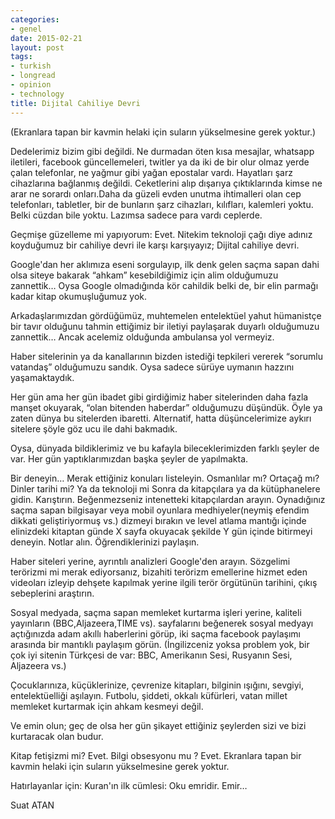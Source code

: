 ```yaml
---
categories:
- genel
date: 2015-02-21
layout: post
tags:
- turkish
- longread
- opinion
- technology
title: Dijital Cahiliye Devri
---
```


(Ekranlara tapan bir kavmin helaki için suların yükselmesine gerek yoktur.)

Dedelerimiz bizim gibi değildi. Ne durmadan öten kısa mesajlar, whatsapp iletileri, facebook güncellemeleri, twitler ya da iki de bir olur olmaz yerde çalan telefonlar, ne yağmur gibi yağan epostalar vardı. Hayatları şarz cihazlarına bağlanmış değildi. Ceketlerini alıp dışarıya çıktıklarında kimse ne arar ne sorardı onları.Daha da güzeli evden unutma ihtimalleri olan cep telefonları, tabletler, bir de bunların şarz cihazları, kılıfları, kalemleri yoktu. Belki cüzdan bile yoktu. Lazımsa sadece para vardı ceplerde.

Geçmişe güzelleme mi yapıyorum: Evet. Nitekim teknoloji çağı diye adınız koyduğumuz bir cahiliye devri ile karşı karşıyayız; Dijital cahiliye devri.

Google'dan her aklımıza eseni sorgulayıp, ilk denk gelen saçma sapan dahi olsa siteye bakarak “ahkam” kesebildiğimiz için alim olduğumuzu zannettik… Oysa Google olmadığında kör cahildik belki de, bir elin parmağı kadar kitap okumuşluğumuz yok.

Arkadaşlarımızdan gördüğümüz, muhtemelen entelektüel yahut hümanistçe bir tavır olduğunu tahmin ettiğimiz bir iletiyi paylaşarak duyarlı olduğumuzu zannettik… Ancak acelemiz olduğunda ambulansa yol vermeyiz.

Haber sitelerinin ya da kanallarının bizden istediği tepkileri vererek “sorumlu vatandaş” olduğumuzu sandık. Oysa sadece sürüye uymanın hazzını yaşamaktaydık.

Her gün ama her gün ibadet gibi girdiğimiz haber sitelerinden daha fazla manşet okuyarak, “olan bitenden haberdar” olduğumuzu düşündük. Öyle ya zaten dünya bu sitelerden ibaretti. Alternatif, hatta düşüncelerimize aykırı sitelere şöyle göz ucu ile dahi bakmadık.

Oysa, dünyada bildiklerimiz ve bu kafayla bileceklerimizden farklı şeyler de var. Her gün yaptıklarımızdan başka şeyler de yapılmakta.

Bir deneyin… Merak ettiğiniz konuları listeleyin. Osmanlılar mı? Ortaçağ mı? Dinler tarihi mi? Ya da teknoloji mi Sonra da kitapçılara ya da kütüphanelere gidin. Karıştırın. Beğenmezseniz intenetteki kitapçılardan arayın. Oynadığınız saçma sapan bilgisayar veya mobil oyunlara medhiyeler(neymiş efendim dikkati geliştiriyormuş vs.) dizmeyi bırakın ve level atlama mantığı içinde elinizdeki kitaptan günde X sayfa okuyacak şekilde Y gün içinde bitirmeyi deneyin. Notlar alın. Öğrendiklerinizi paylaşın.

Haber siteleri yerine, ayrıntılı analizleri Google'den arayın. Sözgelimi terörizmi mi merak ediyorsanız, bizahiti terörizm emellerine hizmet eden videoları izleyip dehşete kapılmak yerine ilgili terör örgütünün tarihini, çıkış sebeplerini araştırın.

Sosyal medyada, saçma sapan memleket kurtarma işleri yerine, kaliteli yayınların (BBC,Aljazeera,TIME vs). sayfalarını beğenerek sosyal medyayı açtığınızda adam akıllı haberlerini görüp, iki saçma facebook paylaşımı arasında bir mantıklı paylaşım görün. (İngilizceniz yoksa problem yok, bir çok iyi sitenin Türkçesi de var: BBC, Amerikanın Sesi, Rusyanın Sesi, Aljazeera vs.)

Çocuklarınıza, küçüklerinize, çevrenize kitapları, bilginin ışığını, sevgiyi, entelektüelliği aşılayın. Futbolu, şiddeti, okkalı küfürleri, vatan millet memleket kurtarmak için ahkam kesmeyi değil.

Ve emin olun; geç de olsa her gün şikayet ettiğiniz şeylerden sizi ve bizi kurtaracak olan budur.

Kitap fetişizmi mi? Evet. Bilgi obsesyonu mu ? Evet. Ekranlara tapan bir kavmin helaki için suların yükselmesine gerek yoktur.

Hatırlayanlar için: Kuran'ın ilk cümlesi: Oku emridir. Emir…

Suat ATAN
